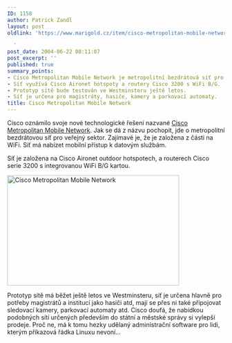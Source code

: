 ```yaml
---
ID: 1158
author: Patrick Zandl
layout: post
oldlink: 'https://www.marigold.cz/item/cisco-metropolitan-mobile-network

  '
post_date: 2004-06-22 08:11:07
post_excerpt: ''
published: true
summary_points:
- Cisco Metropolitan Mobile Network je metropolitní bezdrátová síť pro veřejný sektor.
- Síť využívá Cisco Aironet hotspoty a routery Cisco 3200 s WiFi B/G.
- Prototyp sítě bude testován ve Westminsteru ještě letos.
- Síť je určena pro magistráty, hasiče, kamery a parkovací automaty.
title: Cisco Metropolitan Mobile Network
---
```


<p>
Cisco oznámilo svoje nové technologické řešení nazvané <a href="http://newsroom.cisco.com/dlls/2004/prod_062104.html?CMP=ILC-001" target="new">Cisco Metropolitan Mobile Network</a>. Jak se dá z názvu pochopit, jde o metropolitní bezdrátovou síť pro veřejný sektor. Zajímavé je, že je založena z části na WiFi. Síť má nabízet mobilní přístup k datovým službám.</p>
<p>
Síť je založena na Cisco Aironet outdoor hotspotech, a routerech Cisco serie 3200 s integrovanou WiFi B/G kartou. </p>
<p>
 <img src="/wp-content/uploads/20040622-ciscomobile.jpg" alt="Cisco Metropolitan Mobile Network" width="398" height="255" /></p>
<p>

Prototyp sítě má běžet ještě letos ve Westminsteru, síť je určena hlavně pro potřeby magistrátů a institucí jako hasiči atd, mají se přes ni také připojovat sledovací kamery, parkovací automaty atd. Cisco doufá, že nabídkou podobných sítí určených především do státní a městské správy si vylepší prodeje. Proč ne, má k tomu hezky udělaný administrační software pro lidi, kterým příkazová řádka Linuxu nevoní...
</p>